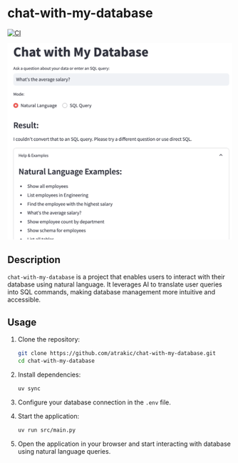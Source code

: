 # chat-with-my-database

[![CI](https://github.com/atrakic/chat-with-my-database/actions/workflows/ci.yml/badge.svg)](https://github.com/atrakic/chat-with-my-database/actions/workflows/ci.yml)

![Example Usage](docs/example.png)

## Description
`chat-with-my-database` is a project that enables users to interact with their database using natural language. It leverages AI to translate user queries into SQL commands, making database management more intuitive and accessible.

## Usage
1. Clone the repository:
   ```bash
   git clone https://github.com/atrakic/chat-with-my-database.git
   cd chat-with-my-database
   ```

2. Install dependencies:
   ```bash
   uv sync
   ```

3. Configure your database connection in the `.env` file.

4. Start the application:
   ```bash
   uv run src/main.py
   ```

5. Open the application in your browser and start interacting with database using natural language queries.
